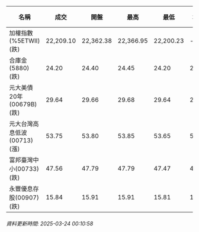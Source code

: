 | 名稱 | 成交 | 開盤 | 最高 | 最低 | 均價 | 成交金額(億) | 昨收 | 漲跌幅 | 漲跌 | 總量 | 昨量 | 振幅 |
| -------- | -------- | -------- | -------- |-------- | -------- | -------- |-------- |-------- |-------- | -------- | -------- |-------- |
|加權指數(%5ETWII) (跌)|22,209.10|22,362.38|22,366.95|22,200.23|-|3,172.95|22,377.26|0.75%|168.16|6,350,167|0|0.75%|
|合庫金(5880) (跌)|24.20|24.40|24.45|24.20|24.25|4.83|24.45|1.02%|0.25|19,902|6,296|1.02%|
|元大美債20年(00679B) (跌)|29.64|29.66|29.68|29.64|29.65|5.30|29.70|0.20%|0.06|17,882|33,153|0.13%|
|元大台灣高息低波(00713) (漲)|53.75|53.80|53.85|53.65|53.75|18.83|53.70|0.09%|0.05|35,028|27,314|0.37%|
|富邦臺灣中小(00733) (跌)|47.56|47.79|47.79|47.47|47.59|0.235|47.65|0.19%|0.09|493|1,042|0.67%|
|永豐優息存股(00907) (跌)|15.84|15.91|15.91|15.81|15.83|0.104|15.92|0.50%|0.08|658|1,491|0.63%|
###### 資料更新時間: 2025-03-24 00:10:58